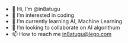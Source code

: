 - 👋 Hi, I’m @in8atugu
- 👀 I’m interested in coding
- 🌱 I’m currently learning AI, Machine Learning
- 💞️ I’m looking to collaborate on AI algorithum
- 📫 How to reach me in8atugu@lego.com

<!---
in8atugu/in8atugu is a ✨ special ✨ repository because its `README.md` (this file) appears on your GitHub profile.
You can click the Preview link to take a look at your changes.
--->
